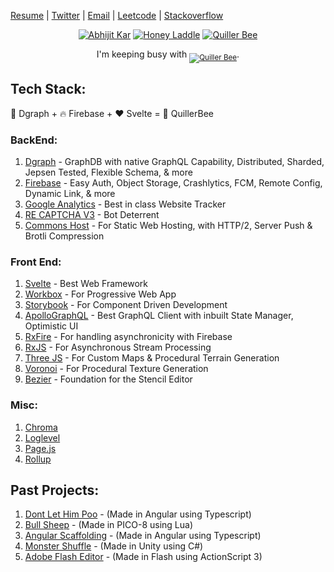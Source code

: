 [Resume](https://docs.google.com/document/d/16jbB9ipqmReDTs5IkEcjt8wsuCRJDGXjNvg9r2l6XQo) | [Twitter](https://twitter.com/QuillerBee) | [Email](mailto:reachme@abhijit-kar.com) | [Leetcode](https://leetcode.com/abhijit-kar/) | [Stackoverflow](https://stackoverflow.abhijit-kar.com)

<p align="center">
  <a href="https://www.abhijit-kar.com"><img src="https://www.abhijit-kar.com/abhijit-kar.png" alt="Abhijit Kar"/></a>
  <a href="https://storybook.quillerbee.com/"><img src="https://www.abhijit-kar.com/honey-laddle.png" alt="Honey Laddle"></a>
  <a href="https://www.quillerbee.com"><img src="https://www.abhijit-kar.com/quillerbee.png" alt="Quiller Bee"/></a>
  <p align="center">I'm keeping busy with <sub><a href="https://www.quillerbee.com"><img src="https://img.shields.io/badge/QuillerBee-v%200.0.1-brightgreen" alt="Quiller Bee" /></a></sub>.</p>
</p>

## Tech Stack:

🚀 Dgraph + 🔥 Firebase + ❤️ Svelte = 🐝 QuillerBee

### BackEnd:
1. [Dgraph](https://dgraph.io/) - GraphDB with native GraphQL Capability, Distributed, Sharded, Jepsen Tested, Flexible Schema, & more
1. [Firebase](https://firebase.google.com/) - Easy Auth, Object Storage, Crashlytics, FCM, Remote Config, Dynamic Link, & more
1. [Google Analytics](https://developers.google.com/analytics) - Best in class Website Tracker
1. [RE CAPTCHA V3](https://developers.google.com/recaptcha/docs/v3) - Bot Deterrent
1. [Commons Host](https://commons.host/) - For Static Web Hosting, with HTTP/2, Server Push & Brotli Compression

### Front End:
1. [Svelte](https://svelte.dev/) - Best Web Framework
1. [Workbox](https://developers.google.com/web/tools/workbox) - For Progressive Web App
1. [Storybook](https://storybook.js.org/) - For Component Driven Development
1. [ApolloGraphQL](http://apollographql.com/) - Best GraphQL Client with inbuilt State Manager, Optimistic UI
1. [RxFire](https://firebase.googleblog.com/2018/09/introducing-rxfire-easy-async-firebase.html) - For handling asynchronicity with Firebase
1. [RxJS](https://rxjs.dev/) - For Asynchronous Stream Processing
1. [Three JS](https://threejs.org/) - For Custom Maps & Procedural Terrain Generation
1. [Voronoi](https://www.npmjs.com/package/voronoi) - For Procedural Texture Generation
1. [Bezier](https://pomax.github.io/bezierjs/) - Foundation for the Stencil Editor

### Misc:
1. [Chroma](https://gka.github.io/chroma.js/)
1. [Loglevel](https://www.npmjs.com/package/loglevel)
1. [Page.js](https://visionmedia.github.io/page.js/)
1. [Rollup](https://rollupjs.org/guide/en/)

## Past Projects:
1. [Dont Let Him Poo](https://www.abhijit-kar.com/dont-let-him-poo/) - (Made in Angular using Typescript)
1. [Bull Sheep](https://www.abhijit-kar.com/bull-sheep/) - (Made in PICO-8 using Lua)
1. [Angular Scaffolding](https://www.abhijit-kar.com/angular-scaffolding) - (Made in Angular using Typescript)
1. [Monster Shuffle](https://abhijit-kar.itch.io/monster-shuffle) - (Made in Unity using C#)
1. [Adobe Flash Editor](https://drive.google.com/drive/folders/0B3Cbrg4maoDvSEtZVDhtVm1ZZnc?usp=sharing) - (Made in Flash using ActionScript 3)
